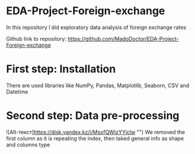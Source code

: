 # EDA-Project-Foreign-exchange
In this repository I did exploratory data analysis of foreign exchange rates

Github link to repository: https://github.com/MadoDoctor/EDA-Project-Foreign-exchange

# First step: Installation
There are used libraries like NumPy, Pandas, Matplotlib, Seaborn, CSV and Datetime

# Second step: Data pre-processing

![Alt-текст]https://disk.yandex.kz/i/MsxfQWIzYYjclw "")
We removed the first column as it is repeating the index, then taked general info as shape and columns type

#

